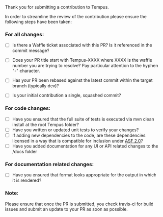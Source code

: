 Thank you for submitting a contribution to Tempus.

In order to streamline the review of the contribution please
ensure the following steps have been taken:

### For all changes:
- [ ] Is there a Waffle ticket associated with this PR? Is it referenced 
     in the commit message?

- [ ] Does your PR title start with Tempus-XXXX where XXXX is the waffle number you are trying to resolve? Pay particular attention to the hyphen "-" character.

- [ ] Has your PR been rebased against the latest commit within the target branch (typically dev)?

- [ ] Is your initial contribution a single, squashed commit?

### For code changes:
- [ ] Have you ensured that the full suite of tests is executed via mvn clean install at the root Tempus folder?
- [ ] Have you written or updated unit tests to verify your changes?
- [ ] If adding new dependencies to the code, are these dependencies licensed in a way that is compatible for inclusion under [ASF 2.0](http://www.apache.org/legal/resolved.html#category-a)? 
- [ ] Have you added documentation for any UI or API related changes to the /docs folder

### For documentation related changes:
- [ ] Have you ensured that format looks appropriate for the output in which it is rendered?

### Note:
Please ensure that once the PR is submitted, you check travis-ci for build issues and submit an update to your PR as soon as possible.
